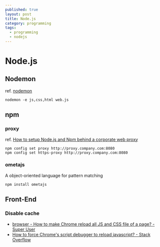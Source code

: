 ```yaml
---
published: true
layout: post
title: Node.js
category: programming
tags:
  - programming
  - nodejs
---
```


# Node.js

## Nodemon
ref. [nodemon](https://github.com/remy/nodemon)

    nodemon -e js,css,html web.js

## npm

### proxy
ref. [How to setup Node.js and Npm behind a corporate web proxy](http://jjasonclark.com/how-to-setup-node-behind-web-proxy)

    npm config set proxy http://proxy.company.com:8080
    npm config set https-proxy http://proxy.company.com:8080

### ometajs
A object-oriented language for pattern matching

    npm install ometajs

## Front-End

### Disable cache

* [browser - How to make Chrome reload all JS and CSS file of a page? - Super User](https://superuser.com/questions/1107269/how-to-make-chrome-reload-all-js-and-css-file-of-a-page)
* [How to force Chrome's script debugger to reload javascript? - Stack Overflow](https://stackoverflow.com/questions/7078953/how-to-force-chromes-script-debugger-to-reload-javascript)

